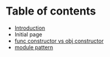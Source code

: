 # Table of contents

* [Introduction](README.md)
* Initial page
* [func constructor vs obj constructor](func-constructor-vs-obj-constructor.md)
* [module pattern](module-pattern.md)

